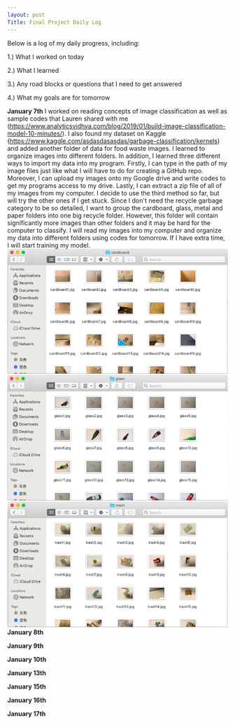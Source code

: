 ```yaml
---
layout: post
Title: Final Project Daily Log
---
```


Below is a log of my daily progress, including:

1.) What I worked on today

2.) What I learned

3.) Any road blocks or questions that I need to get answered

4.) What my goals are for tomorrow

**January 7th**
I worked on reading concepts of image classification as well as sample codes that Lauren shared with me (https://www.analyticsvidhya.com/blog/2019/01/build-image-classification-model-10-minutes/). I also found my dataset on Kaggle (https://www.kaggle.com/asdasdasasdas/garbage-classification/kernels) and added another folder of data for food waste images. 
I learned to organize images into different folders. In addition, I learned three different ways to import my data into my program. Firstly, I can type in the path of my image files just like what I will have to do for creating a GitHub repo. Moreover, I can upload my images onto my Google drive and write codes to get my programs access to my drive. Lastly, I can extract a zip file of all of my images from my computer. I decide to use the third method so far, but will try the other ones if I get stuck.
Since I don't need the recycle garbage category to be so detailed, I want to group the cardboard, glass, metal and paper folders into one big recycle folder. However, this folder will contain significantly more images than other folders and it may be hard for the computer to classify. 
I will read my images into my computer and organize my data into different folders using codes for tomorrow. If I have extra time, I will start training my model.
<img src="/images/cardboard.png" width="600"/>
<img src="/images/glass.png" width="600"/>
<img src="/images/trash.png" width="600"/>
**January 8th**

**January 9th**

**January 10th**

**January 13th**

**January 15th**

**January 16th**

**January 17th**